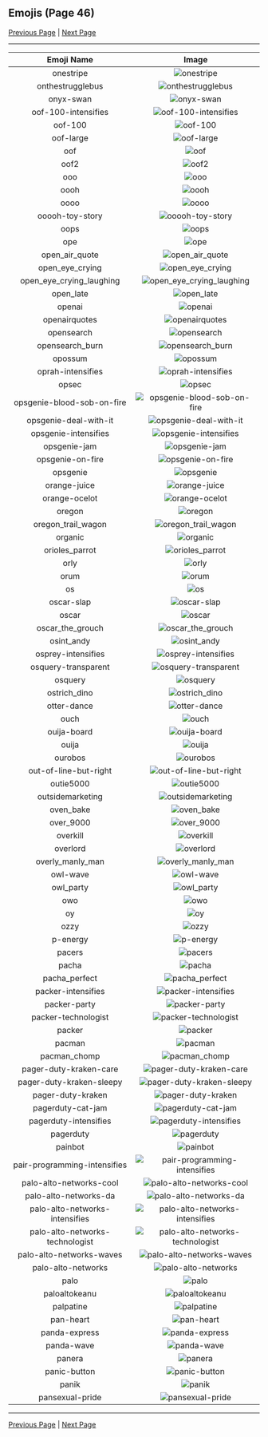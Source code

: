 
## Emojis (Page 46)

[Previous Page](/docs/rc/page-o-0045.md)
  | [Next Page](/docs/rc/page-p-0047.md)

<hr />

|Emoji Name|Image|
| :-: | :-: |
|onestripe| ![onestripe](/emojis/rc/onestripe.jpg)|
|onthestrugglebus| ![onthestrugglebus](/emojis/rc/onthestrugglebus.png)|
|onyx-swan| ![onyx-swan](/emojis/rc/onyx-swan.png)|
|oof-100-intensifies| ![oof-100-intensifies](/emojis/rc/oof-100-intensifies.gif)|
|oof-100| ![oof-100](/emojis/rc/oof-100.png)|
|oof-large| ![oof-large](/emojis/rc/oof-large.jpg)|
|oof| ![oof](/emojis/rc/oof.png)|
|oof2| ![oof2](/emojis/rc/oof2.gif)|
|ooo| ![ooo](/emojis/rc/ooo.png)|
|oooh| ![oooh](/emojis/rc/oooh.gif)|
|oooo| ![oooo](/emojis/rc/oooo.gif)|
|ooooh-toy-story| ![ooooh-toy-story](/emojis/rc/ooooh-toy-story.gif)|
|oops| ![oops](/emojis/rc/oops.png)|
|ope| ![ope](/emojis/rc/ope.png)|
|open_air_quote| ![open_air_quote](/emojis/rc/open_air_quote.gif)|
|open_eye_crying| ![open_eye_crying](/emojis/rc/open_eye_crying.png)|
|open_eye_crying_laughing| ![open_eye_crying_laughing](/emojis/rc/open_eye_crying_laughing.png)|
|open_late| ![open_late](/emojis/rc/open_late.jpg)|
|openai| ![openai](/emojis/rc/openai.png)|
|openairquotes| ![openairquotes](/emojis/rc/openairquotes.gif)|
|opensearch| ![opensearch](/emojis/rc/opensearch.png)|
|opensearch_burn| ![opensearch_burn](/emojis/rc/opensearch_burn.gif)|
|opossum| ![opossum](/emojis/rc/opossum.png)|
|oprah-intensifies| ![oprah-intensifies](/emojis/rc/oprah-intensifies.gif)|
|opsec| ![opsec](/emojis/rc/opsec.png)|
|opsgenie-blood-sob-on-fire| ![opsgenie-blood-sob-on-fire](/emojis/rc/opsgenie-blood-sob-on-fire.png)|
|opsgenie-deal-with-it| ![opsgenie-deal-with-it](/emojis/rc/opsgenie-deal-with-it.gif)|
|opsgenie-intensifies| ![opsgenie-intensifies](/emojis/rc/opsgenie-intensifies.gif)|
|opsgenie-jam| ![opsgenie-jam](/emojis/rc/opsgenie-jam.gif)|
|opsgenie-on-fire| ![opsgenie-on-fire](/emojis/rc/opsgenie-on-fire.gif)|
|opsgenie| ![opsgenie](/emojis/rc/opsgenie.png)|
|orange-juice| ![orange-juice](/emojis/rc/orange-juice.png)|
|orange-ocelot| ![orange-ocelot](/emojis/rc/orange-ocelot.png)|
|oregon| ![oregon](/emojis/rc/oregon.png)|
|oregon_trail_wagon| ![oregon_trail_wagon](/emojis/rc/oregon_trail_wagon.png)|
|organic| ![organic](/emojis/rc/organic.jpg)|
|orioles_parrot| ![orioles_parrot](/emojis/rc/orioles_parrot.gif)|
|orly| ![orly](/emojis/rc/orly.jpg)|
|orum| ![orum](/emojis/rc/orum.png)|
|os| ![os](/emojis/rc/os.gif)|
|oscar-slap| ![oscar-slap](/emojis/rc/oscar-slap.jpg)|
|oscar| ![oscar](/emojis/rc/oscar.jpg)|
|oscar_the_grouch| ![oscar_the_grouch](/emojis/rc/oscar_the_grouch.png)|
|osint_andy| ![osint_andy](/emojis/rc/osint_andy.png)|
|osprey-intensifies| ![osprey-intensifies](/emojis/rc/osprey-intensifies.gif)|
|osquery-transparent| ![osquery-transparent](/emojis/rc/osquery-transparent.png)|
|osquery| ![osquery](/emojis/rc/osquery.png)|
|ostrich_dino| ![ostrich_dino](/emojis/rc/ostrich_dino.png)|
|otter-dance| ![otter-dance](/emojis/rc/otter-dance.gif)|
|ouch| ![ouch](/emojis/rc/ouch.png)|
|ouija-board| ![ouija-board](/emojis/rc/ouija-board.jpg)|
|ouija| ![ouija](/emojis/rc/ouija.png)|
|ourobos| ![ourobos](/emojis/rc/ourobos.png)|
|out-of-line-but-right| ![out-of-line-but-right](/emojis/rc/out-of-line-but-right.png)|
|outie5000| ![outie5000](/emojis/rc/outie5000.jpg)|
|outsidemarketing| ![outsidemarketing](/emojis/rc/outsidemarketing.png)|
|oven_bake| ![oven_bake](/emojis/rc/oven_bake.png)|
|over_9000| ![over_9000](/emojis/rc/over_9000.png)|
|overkill| ![overkill](/emojis/rc/overkill.png)|
|overlord| ![overlord](/emojis/rc/overlord.png)|
|overly_manly_man| ![overly_manly_man](/emojis/rc/overly_manly_man.jpg)|
|owl-wave| ![owl-wave](/emojis/rc/owl-wave.png)|
|owl_party| ![owl_party](/emojis/rc/owl_party.gif)|
|owo| ![owo](/emojis/rc/owo.png)|
|oy| ![oy](/emojis/rc/oy.jpg)|
|ozzy| ![ozzy](/emojis/rc/ozzy.jpg)|
|p-energy| ![p-energy](/emojis/rc/p-energy.png)|
|pacers| ![pacers](/emojis/rc/pacers.png)|
|pacha| ![pacha](/emojis/rc/pacha.png)|
|pacha_perfect| ![pacha_perfect](/emojis/rc/pacha_perfect.png)|
|packer-intensifies| ![packer-intensifies](/emojis/rc/packer-intensifies.gif)|
|packer-party| ![packer-party](/emojis/rc/packer-party.gif)|
|packer-technologist| ![packer-technologist](/emojis/rc/packer-technologist.png)|
|packer| ![packer](/emojis/rc/packer.png)|
|pacman| ![pacman](/emojis/rc/pacman.gif)|
|pacman_chomp| ![pacman_chomp](/emojis/rc/pacman_chomp.gif)|
|pager-duty-kraken-care| ![pager-duty-kraken-care](/emojis/rc/pager-duty-kraken-care.png)|
|pager-duty-kraken-sleepy| ![pager-duty-kraken-sleepy](/emojis/rc/pager-duty-kraken-sleepy.png)|
|pager-duty-kraken| ![pager-duty-kraken](/emojis/rc/pager-duty-kraken.png)|
|pagerduty-cat-jam| ![pagerduty-cat-jam](/emojis/rc/pagerduty-cat-jam.gif)|
|pagerduty-intensifies| ![pagerduty-intensifies](/emojis/rc/pagerduty-intensifies.gif)|
|pagerduty| ![pagerduty](/emojis/rc/pagerduty.png)|
|painbot| ![painbot](/emojis/rc/painbot.png)|
|pair-programming-intensifies| ![pair-programming-intensifies](/emojis/rc/pair-programming-intensifies.gif)|
|palo-alto-networks-cool| ![palo-alto-networks-cool](/emojis/rc/palo-alto-networks-cool.png)|
|palo-alto-networks-da| ![palo-alto-networks-da](/emojis/rc/palo-alto-networks-da.png)|
|palo-alto-networks-intensifies| ![palo-alto-networks-intensifies](/emojis/rc/palo-alto-networks-intensifies.gif)|
|palo-alto-networks-technologist| ![palo-alto-networks-technologist](/emojis/rc/palo-alto-networks-technologist.png)|
|palo-alto-networks-waves| ![palo-alto-networks-waves](/emojis/rc/palo-alto-networks-waves.gif)|
|palo-alto-networks| ![palo-alto-networks](/emojis/rc/palo-alto-networks.png)|
|palo| ![palo](/emojis/rc/palo.png)|
|paloaltokeanu| ![paloaltokeanu](/emojis/rc/paloaltokeanu.jpg)|
|palpatine| ![palpatine](/emojis/rc/palpatine.png)|
|pan-heart| ![pan-heart](/emojis/rc/pan-heart.png)|
|panda-express| ![panda-express](/emojis/rc/panda-express.png)|
|panda-wave| ![panda-wave](/emojis/rc/panda-wave.gif)|
|panera| ![panera](/emojis/rc/panera.png)|
|panic-button| ![panic-button](/emojis/rc/panic-button.gif)|
|panik| ![panik](/emojis/rc/panik.png)|
|pansexual-pride| ![pansexual-pride](/emojis/rc/pansexual-pride.png)|

<hr/>

[Previous Page](/docs/rc/page-o-0045.md)
  | [Next Page](/docs/rc/page-p-0047.md)